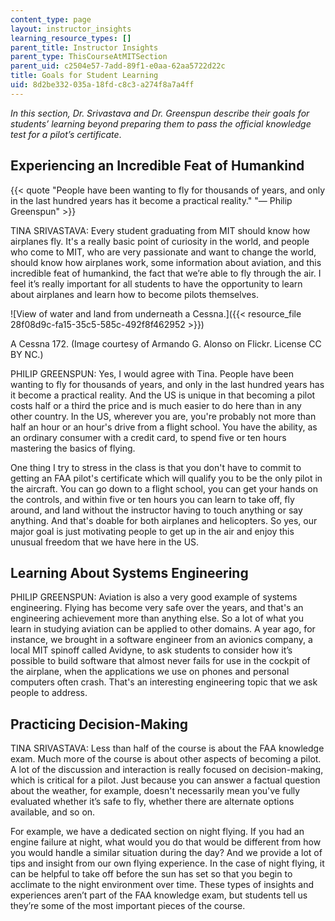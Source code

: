 ```yaml
---
content_type: page
layout: instructor_insights
learning_resource_types: []
parent_title: Instructor Insights
parent_type: ThisCourseAtMITSection
parent_uid: c2504e57-7add-89f1-e0aa-62aa5722d22c
title: Goals for Student Learning
uid: 8d2be332-035a-18fd-c8c3-a274f8a7a4ff
---
```


_In this section, Dr. Srivastava and Dr. Greenspun describe their goals for students’ learning beyond preparing them to pass the official knowledge test for a pilot’s certificate_.

Experiencing an Incredible Feat of Humankind
--------------------------------------------

{{< quote "People have been wanting to fly for thousands of years, and only in the last hundred years has it become a practical reality." "— Philip Greenspun" >}}

TINA SRIVASTAVA: Every student graduating from MIT should know how airplanes fly. It's a really basic point of curiosity in the world, and people who come to MIT, who are very passionate and want to change the world, should know how airplanes work, some information about aviation, and this incredible feat of humankind, the fact that we’re able to fly through the air. I feel it’s really important for all students to have the opportunity to learn about airplanes and learn how to become pilots themselves.

![View of water and land from underneath a Cessna.]({{< resource_file 28f08d9c-fa15-35c5-585c-492f8f462952 >}})

A Cessna 172. (Image courtesy of Armando G. Alonso on Flickr. License CC BY NC.)

PHILIP GREENSPUN: Yes, I would agree with Tina. People have been wanting to fly for thousands of years, and only in the last hundred years has it become a practical reality. And the US is unique in that becoming a pilot costs half or a third the price and is much easier to do here than in any other country. In the US, wherever you are, you're probably not more than half an hour or an hour's drive from a flight school. You have the ability, as an ordinary consumer with a credit card, to spend five or ten hours mastering the basics of flying.

One thing I try to stress in the class is that you don't have to commit to getting an FAA pilot's certificate which will qualify you to be the only pilot in the aircraft. You can go down to a flight school, you can get your hands on the controls, and within five or ten hours you can learn to take off, fly around, and land without the instructor having to touch anything or say anything. And that's doable for both airplanes and helicopters. So yes, our major goal is just motivating people to get up in the air and enjoy this unusual freedom that we have here in the US.

Learning About Systems Engineering
----------------------------------

PHILIP GREENSPUN: Aviation is also a very good example of systems engineering. Flying has become very safe over the years, and that's an engineering achievement more than anything else. So a lot of what you learn in studying aviation can be applied to other domains. A year ago, for instance, we brought in a software engineer from an avionics company, a local MIT spinoff called Avidyne, to ask students to consider how it’s possible to build software that almost never fails for use in the cockpit of the airplane, when the applications we use on phones and personal computers often crash. That's an interesting engineering topic that we ask people to address.

Practicing Decision-Making
--------------------------

TINA SRIVASTAVA: Less than half of the course is about the FAA knowledge exam. Much more of the course is about other aspects of becoming a pilot. A lot of the discussion and interaction is really focused on decision-making, which is critical for a pilot. Just because you can answer a factual question about the weather, for example, doesn't necessarily mean you've fully evaluated whether it’s safe to fly, whether there are alternate options available, and so on.

For example, we have a dedicated section on night flying. If you had an engine failure at night, what would you do that would be different from how you would handle a similar situation during the day? And we provide a lot of tips and insight from our own flying experience. In the case of night flying, it can be helpful to take off before the sun has set so that you begin to acclimate to the night environment over time. These types of insights and experiences aren’t part of the FAA knowledge exam, but students tell us they’re some of the most important pieces of the course.